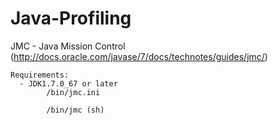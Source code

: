 Java-Profiling
==============
  
  JMC - Java Mission Control (http://docs.oracle.com/javase/7/docs/technotes/guides/jmc/)
    
    Requirements:
      - JDK1.7.0_67 or later
            /bin/jmc.ini 
                
            /bin/jmc (sh)
            
    
    
